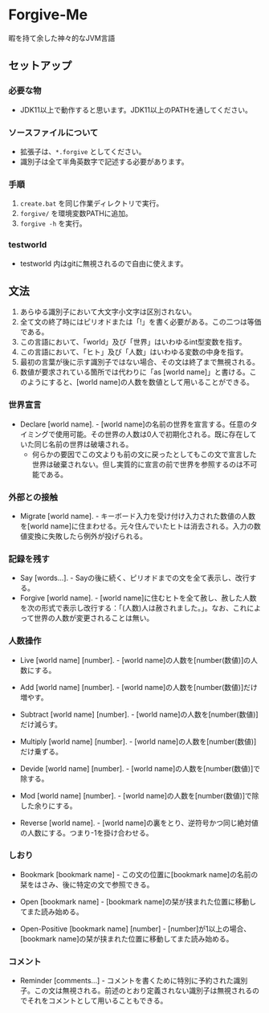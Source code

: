 # Forgive-Me
暇を持て余した神々的なJVM言語

## セットアップ
### 必要な物
- JDK11以上で動作すると思います。JDK11以上のPATHを通してください。
### ソースファイルについて
- 拡張子は、`*.forgive` としてください。
- 識別子は全て半角英数字で記述する必要があります。
### 手順
1. `create.bat` を同じ作業ディレクトリで実行。
2. `forgive/` を環境変数PATHに追加。
3. `forgive -h` を実行。
### testworld
- testworld 内はgitに無視されるので自由に使えます。

## 文法
1. あらゆる識別子において大文字小文字は区別されない。
2. 全て文の終了時にはピリオドまたは「!」を書く必要がある。この二つは等価である。
3. この言語において、「world」及び「世界」はいわゆるint型変数を指す。
4. この言語において、「ヒト」及び「人数」はいわゆる変数の中身を指す。
5. 最初の言葉が後に示す識別子ではない場合、その文は終了まで無視される。
6. 数値が要求されている箇所では代わりに「as [world name]」と書ける。このようにすると、[world name]の人数を数値として用いることができる。

### 世界宣言
- Declare [world name]. - [world name]の名前の世界を宣言する。任意のタイミングで使用可能。その世界の人数は0人で初期化される。既に存在していた同じ名前の世界は破壊される。
  - 何らかの要因でこの文よりも前の文に戻ったとしてもこの文で宣言した世界は破棄されない。但し実質的に宣言の前で世界を参照するのは不可能である。

### 外部との接触
- Migrate [world name]. - キーボード入力を受け付け入力された数値の人数を[world name]に住まわせる。元々住んでいたヒトは消去される。入力の数値変換に失敗したら例外が投げられる。

### 記録を残す
- Say [words...]. - Sayの後に続く、ピリオドまでの文を全て表示し、改行する。
- Forgive [world name]. - [world name]に住むヒトを全て赦し、赦した人数を次の形式で表示し改行する：「(人数)人は赦されました。」。なお、これによって世界の人数が変更されることは無い。

### 人数操作
- Live [world name] [number]. - [world name]の人数を[number(数値)]の人数にする。

- Add [world name] [number]. - [world name]の人数を[number(数値)]だけ増やす。
- Subtract [world name] [number]. - [world name]の人数を[number(数値)]だけ減らす。
- Multiply [world name] [number]. - [world name]の人数を[number(数値)]だけ乗ずる。
- Devide [world name] [number]. - [world name]の人数を[number(数値)]で除する。
- Mod [world name] [number]. - [world name]の人数を[number(数値)]で除した余りにする。

- Reverse [world name]. - [world name]の裏をとり、逆符号かつ同じ絶対値の人数にする。つまり-1を掛け合わせる。

### しおり
- Bookmark [bookmark name] - この文の位置に[bookmark name]の名前の栞をはさみ、後に特定の文で参照できる。

- Open [bookmark name] - [bookmark name]の栞が挟まれた位置に移動してまた読み始める。
- Open-Positive [bookmark name] [number] - [number]が1以上の場合、[bookmark name]の栞が挟まれた位置に移動してまた読み始める。

### コメント
- Reminder [comments...] - コメントを書くために特別に予約された識別子。この文は無視される。前述のとおり定義されない識別子は無視されるのでそれをコメントとして用いることもできる。